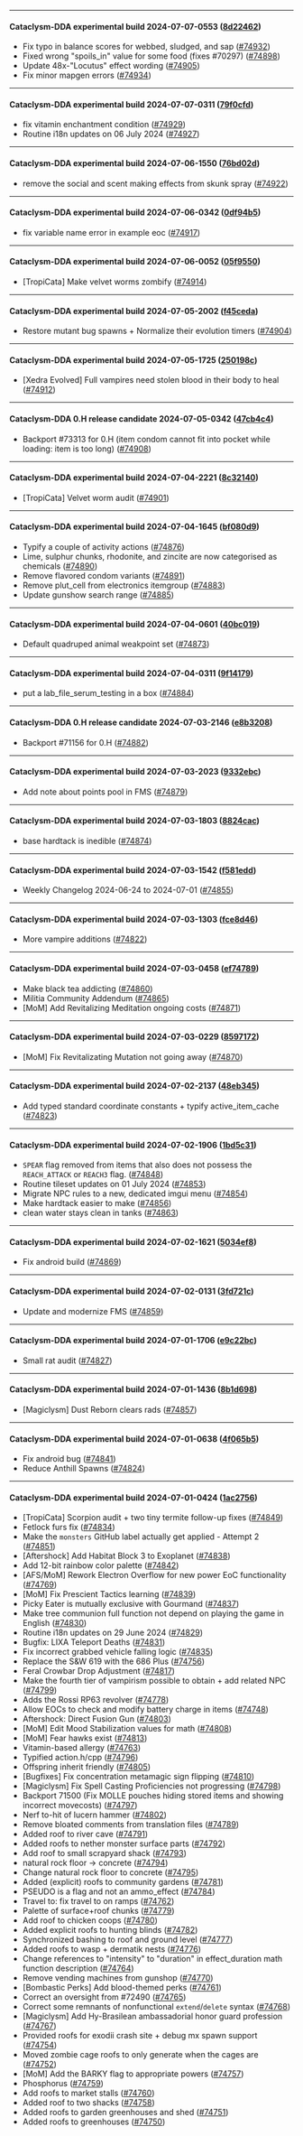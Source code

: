 
---

#### Cataclysm-DDA experimental build 2024-07-07-0553 ([8d22462](https://github.com/CleverRaven/Cataclysm-DDA/releases/tag/cdda-experimental-2024-07-07-0553))

* Fix typo in balance scores for webbed, sludged, and sap ([#74932](https://github.com/CleverRaven/Cataclysm-DDA/pull/74932))
* Fixed wrong "spoils_in" value for some food (fixes #70297) ([#74898](https://github.com/CleverRaven/Cataclysm-DDA/pull/74898))
* Update 48x-"Locutus" effect wording ([#74905](https://github.com/CleverRaven/Cataclysm-DDA/pull/74905))
* Fix minor mapgen errors ([#74934](https://github.com/CleverRaven/Cataclysm-DDA/pull/74934))

---

#### Cataclysm-DDA experimental build 2024-07-07-0311 ([79f0cfd](https://github.com/CleverRaven/Cataclysm-DDA/releases/tag/cdda-experimental-2024-07-07-0311))

* fix vitamin enchantment condition ([#74929](https://github.com/CleverRaven/Cataclysm-DDA/pull/74929))
* Routine i18n updates on 06 July 2024 ([#74927](https://github.com/CleverRaven/Cataclysm-DDA/pull/74927))

---

#### Cataclysm-DDA experimental build 2024-07-06-1550 ([76bd02d](https://github.com/CleverRaven/Cataclysm-DDA/releases/tag/cdda-experimental-2024-07-06-1550))

* remove the social and scent making effects from skunk spray ([#74922](https://github.com/CleverRaven/Cataclysm-DDA/pull/74922))

---

#### Cataclysm-DDA experimental build 2024-07-06-0342 ([0df94b5](https://github.com/CleverRaven/Cataclysm-DDA/releases/tag/cdda-experimental-2024-07-06-0342))

* fix variable name error in example eoc ([#74917](https://github.com/CleverRaven/Cataclysm-DDA/pull/74917))

---

#### Cataclysm-DDA experimental build 2024-07-06-0052 ([05f9550](https://github.com/CleverRaven/Cataclysm-DDA/releases/tag/cdda-experimental-2024-07-06-0052))

* [TropiCata] Make velvet worms zombify ([#74914](https://github.com/CleverRaven/Cataclysm-DDA/pull/74914))

---

#### Cataclysm-DDA experimental build 2024-07-05-2002 ([f45ceda](https://github.com/CleverRaven/Cataclysm-DDA/releases/tag/cdda-experimental-2024-07-05-2002))

* Restore mutant bug spawns + Normalize their evolution timers ([#74904](https://github.com/CleverRaven/Cataclysm-DDA/pull/74904))

---

#### Cataclysm-DDA experimental build 2024-07-05-1725 ([250198c](https://github.com/CleverRaven/Cataclysm-DDA/releases/tag/cdda-experimental-2024-07-05-1725))

* [Xedra Evolved] Full vampires need stolen blood in their body to heal ([#74912](https://github.com/CleverRaven/Cataclysm-DDA/pull/74912))

---

#### Cataclysm-DDA 0.H release candidate 2024-07-05-0342 ([47cb4c4](https://github.com/CleverRaven/Cataclysm-DDA/releases/tag/cdda-0.H-2024-07-05-0342))

* Backport #73313 for 0.H (item condom cannot fit into pocket while loading: item is too long) ([#74908](https://github.com/CleverRaven/Cataclysm-DDA/pull/74908))

---

#### Cataclysm-DDA experimental build 2024-07-04-2221 ([8c32140](https://github.com/CleverRaven/Cataclysm-DDA/releases/tag/cdda-experimental-2024-07-04-2221))

* [TropiCata] Velvet worm audit ([#74901](https://github.com/CleverRaven/Cataclysm-DDA/pull/74901))

---

#### Cataclysm-DDA experimental build 2024-07-04-1645 ([bf080d9](https://github.com/CleverRaven/Cataclysm-DDA/releases/tag/cdda-experimental-2024-07-04-1645))

* Typify a couple of activity actions ([#74876](https://github.com/CleverRaven/Cataclysm-DDA/pull/74876))
* Lime, sulphur chunks, rhodonite, and zincite are now categorised as chemicals ([#74890](https://github.com/CleverRaven/Cataclysm-DDA/pull/74890))
* Remove flavored condom variants ([#74891](https://github.com/CleverRaven/Cataclysm-DDA/pull/74891))
* Remove plut_cell from electronics itemgroup ([#74883](https://github.com/CleverRaven/Cataclysm-DDA/pull/74883))
* Update gunshow search range ([#74885](https://github.com/CleverRaven/Cataclysm-DDA/pull/74885))

---

#### Cataclysm-DDA experimental build 2024-07-04-0601 ([40bc019](https://github.com/CleverRaven/Cataclysm-DDA/releases/tag/cdda-experimental-2024-07-04-0601))

* Default quadruped animal weakpoint set ([#74873](https://github.com/CleverRaven/Cataclysm-DDA/pull/74873))

---

#### Cataclysm-DDA experimental build 2024-07-04-0311 ([9f14179](https://github.com/CleverRaven/Cataclysm-DDA/releases/tag/cdda-experimental-2024-07-04-0311))

* put a lab_file_serum_testing in a box ([#74884](https://github.com/CleverRaven/Cataclysm-DDA/pull/74884))

---

#### Cataclysm-DDA 0.H release candidate 2024-07-03-2146 ([e8b3208](https://github.com/CleverRaven/Cataclysm-DDA/releases/tag/cdda-0.H-2024-07-03-2146))

* Backport #71156 for 0.H ([#74882](https://github.com/CleverRaven/Cataclysm-DDA/pull/74882))

---

#### Cataclysm-DDA experimental build 2024-07-03-2023 ([9332ebc](https://github.com/CleverRaven/Cataclysm-DDA/releases/tag/cdda-experimental-2024-07-03-2023))

* Add note about points pool in FMS ([#74879](https://github.com/CleverRaven/Cataclysm-DDA/pull/74879))

---

#### Cataclysm-DDA experimental build 2024-07-03-1803 ([8824cac](https://github.com/CleverRaven/Cataclysm-DDA/releases/tag/cdda-experimental-2024-07-03-1803))

* base hardtack is inedible ([#74874](https://github.com/CleverRaven/Cataclysm-DDA/pull/74874))

---

#### Cataclysm-DDA experimental build 2024-07-03-1542 ([f581edd](https://github.com/CleverRaven/Cataclysm-DDA/releases/tag/cdda-experimental-2024-07-03-1542))

* Weekly Changelog 2024-06-24 to 2024-07-01 ([#74855](https://github.com/CleverRaven/Cataclysm-DDA/pull/74855))

---

#### Cataclysm-DDA experimental build 2024-07-03-1303 ([fce8d46](https://github.com/CleverRaven/Cataclysm-DDA/releases/tag/cdda-experimental-2024-07-03-1303))

* More vampire additions ([#74822](https://github.com/CleverRaven/Cataclysm-DDA/pull/74822))

---

#### Cataclysm-DDA experimental build 2024-07-03-0458 ([ef74789](https://github.com/CleverRaven/Cataclysm-DDA/releases/tag/cdda-experimental-2024-07-03-0458))

* Make black tea addicting ([#74860](https://github.com/CleverRaven/Cataclysm-DDA/pull/74860))
* Militia Community Addendum  ([#74865](https://github.com/CleverRaven/Cataclysm-DDA/pull/74865))
* [MoM] Add Revitalizing Meditation ongoing costs ([#74871](https://github.com/CleverRaven/Cataclysm-DDA/pull/74871))

---

#### Cataclysm-DDA experimental build 2024-07-03-0229 ([8597172](https://github.com/CleverRaven/Cataclysm-DDA/releases/tag/cdda-experimental-2024-07-03-0229))

* [MoM] Fix Revitalizating Mutation not going away ([#74870](https://github.com/CleverRaven/Cataclysm-DDA/pull/74870))

---

#### Cataclysm-DDA experimental build 2024-07-02-2137 ([48eb345](https://github.com/CleverRaven/Cataclysm-DDA/releases/tag/cdda-experimental-2024-07-02-2137))

* Add typed standard coordinate constants + typify active_item_cache ([#74823](https://github.com/CleverRaven/Cataclysm-DDA/pull/74823))

---

#### Cataclysm-DDA experimental build 2024-07-02-1906 ([1bd5c31](https://github.com/CleverRaven/Cataclysm-DDA/releases/tag/cdda-experimental-2024-07-02-1906))

* `SPEAR` flag removed from items that also does not possess the `REACH_ATTACK` or `REACH3` flag. ([#74848](https://github.com/CleverRaven/Cataclysm-DDA/pull/74848))
* Routine tileset updates on 01 July 2024 ([#74853](https://github.com/CleverRaven/Cataclysm-DDA/pull/74853))
* Migrate NPC rules to a new, dedicated imgui menu ([#74854](https://github.com/CleverRaven/Cataclysm-DDA/pull/74854))
* Make hardtack easier to make ([#74856](https://github.com/CleverRaven/Cataclysm-DDA/pull/74856))
* clean water stays clean in tanks ([#74863](https://github.com/CleverRaven/Cataclysm-DDA/pull/74863))

---

#### Cataclysm-DDA experimental build 2024-07-02-1621 ([5034ef8](https://github.com/CleverRaven/Cataclysm-DDA/releases/tag/cdda-experimental-2024-07-02-1621))

* Fix android build ([#74869](https://github.com/CleverRaven/Cataclysm-DDA/pull/74869))

---

#### Cataclysm-DDA experimental build 2024-07-02-0131 ([3fd721c](https://github.com/CleverRaven/Cataclysm-DDA/releases/tag/cdda-experimental-2024-07-02-0131))

* Update and modernize FMS ([#74859](https://github.com/CleverRaven/Cataclysm-DDA/pull/74859))

---

#### Cataclysm-DDA experimental build 2024-07-01-1706 ([e9c22bc](https://github.com/CleverRaven/Cataclysm-DDA/releases/tag/cdda-experimental-2024-07-01-1706))

* Small rat audit ([#74827](https://github.com/CleverRaven/Cataclysm-DDA/pull/74827))

---

#### Cataclysm-DDA experimental build 2024-07-01-1436 ([8b1d698](https://github.com/CleverRaven/Cataclysm-DDA/releases/tag/cdda-experimental-2024-07-01-1436))

* [Magiclysm] Dust Reborn clears rads ([#74857](https://github.com/CleverRaven/Cataclysm-DDA/pull/74857))

---

#### Cataclysm-DDA experimental build 2024-07-01-0638 ([4f065b5](https://github.com/CleverRaven/Cataclysm-DDA/releases/tag/cdda-experimental-2024-07-01-0638))

* Fix android bug ([#74841](https://github.com/CleverRaven/Cataclysm-DDA/pull/74841))
* Reduce Anthill Spawns ([#74824](https://github.com/CleverRaven/Cataclysm-DDA/pull/74824))

---

#### Cataclysm-DDA experimental build 2024-07-01-0424 ([1ac2756](https://github.com/CleverRaven/Cataclysm-DDA/releases/tag/cdda-experimental-2024-07-01-0424))

* [TropiCata] Scorpion audit + two tiny termite follow-up fixes ([#74849](https://github.com/CleverRaven/Cataclysm-DDA/pull/74849))
* Fetlock furs fix ([#74834](https://github.com/CleverRaven/Cataclysm-DDA/pull/74834))
* Make the ``monsters`` GitHub label actually get applied - Attempt 2 ([#74851](https://github.com/CleverRaven/Cataclysm-DDA/pull/74851))
* [Aftershock] Add Habitat Block 3 to Exoplanet ([#74838](https://github.com/CleverRaven/Cataclysm-DDA/pull/74838))
* Add 12-bit rainbow color palette ([#74842](https://github.com/CleverRaven/Cataclysm-DDA/pull/74842))
* [AFS/MoM] Rework Electron Overflow for new power EoC functionality ([#74769](https://github.com/CleverRaven/Cataclysm-DDA/pull/74769))
* [MoM] Fix Prescient Tactics learning  ([#74839](https://github.com/CleverRaven/Cataclysm-DDA/pull/74839))
* Picky Eater is mutually exclusive with Gourmand ([#74837](https://github.com/CleverRaven/Cataclysm-DDA/pull/74837))
* Make tree communion full function not depend on playing the game in English ([#74830](https://github.com/CleverRaven/Cataclysm-DDA/pull/74830))
* Routine i18n updates on 29 June 2024 ([#74829](https://github.com/CleverRaven/Cataclysm-DDA/pull/74829))
* Bugfix: LIXA Teleport Deaths ([#74831](https://github.com/CleverRaven/Cataclysm-DDA/pull/74831))
* Fix incorrect grabbed vehicle falling logic ([#74835](https://github.com/CleverRaven/Cataclysm-DDA/pull/74835))
* Replace the S&W 619 with the 686 Plus ([#74756](https://github.com/CleverRaven/Cataclysm-DDA/pull/74756))
* Feral Crowbar Drop Adjustment ([#74817](https://github.com/CleverRaven/Cataclysm-DDA/pull/74817))
* Make the fourth tier of vampirism possible to obtain + add related NPC ([#74799](https://github.com/CleverRaven/Cataclysm-DDA/pull/74799))
* Adds the Rossi RP63 revolver ([#74778](https://github.com/CleverRaven/Cataclysm-DDA/pull/74778))
* Allow EOCs to check and modify battery charge in items ([#74748](https://github.com/CleverRaven/Cataclysm-DDA/pull/74748))
* Aftershock: Direct Fusion Gun ([#74803](https://github.com/CleverRaven/Cataclysm-DDA/pull/74803))
* [MoM] Edit Mood Stabilization values for math ([#74808](https://github.com/CleverRaven/Cataclysm-DDA/pull/74808))
* [MoM] Fear hawks exist ([#74813](https://github.com/CleverRaven/Cataclysm-DDA/pull/74813))
* Vitamin-based allergy ([#74763](https://github.com/CleverRaven/Cataclysm-DDA/pull/74763))
* Typified action.h/cpp ([#74796](https://github.com/CleverRaven/Cataclysm-DDA/pull/74796))
* Offspring inherit friendly ([#74805](https://github.com/CleverRaven/Cataclysm-DDA/pull/74805))
* [Bugfixes] Fix concentration metamagic sign flipping ([#74810](https://github.com/CleverRaven/Cataclysm-DDA/pull/74810))
* [Magiclysm] Fix Spell Casting Proficiencies not progressing ([#74798](https://github.com/CleverRaven/Cataclysm-DDA/pull/74798))
* Backport 71500 (Fix MOLLE pouches hiding stored items and showing incorrect movecosts) ([#74797](https://github.com/CleverRaven/Cataclysm-DDA/pull/74797))
* Nerf to-hit of lucern hammer ([#74802](https://github.com/CleverRaven/Cataclysm-DDA/pull/74802))
* Remove bloated comments from translation files ([#74789](https://github.com/CleverRaven/Cataclysm-DDA/pull/74789))
* Added roof to river cave ([#74791](https://github.com/CleverRaven/Cataclysm-DDA/pull/74791))
* Added roofs to nether monster surface parts ([#74792](https://github.com/CleverRaven/Cataclysm-DDA/pull/74792))
* Add roof to small scrapyard shack ([#74793](https://github.com/CleverRaven/Cataclysm-DDA/pull/74793))
* natural rock floor -> concrete ([#74794](https://github.com/CleverRaven/Cataclysm-DDA/pull/74794))
* Change natural rock floor to concrete ([#74795](https://github.com/CleverRaven/Cataclysm-DDA/pull/74795))
* Added (explicit) roofs to community gardens ([#74781](https://github.com/CleverRaven/Cataclysm-DDA/pull/74781))
* PSEUDO is a flag and not an ammo_effect ([#74784](https://github.com/CleverRaven/Cataclysm-DDA/pull/74784))
* Travel to: fix travel to on ramps ([#74762](https://github.com/CleverRaven/Cataclysm-DDA/pull/74762))
* Palette of surface+roof chunks ([#74779](https://github.com/CleverRaven/Cataclysm-DDA/pull/74779))
* Add roof to chicken coops ([#74780](https://github.com/CleverRaven/Cataclysm-DDA/pull/74780))
* Added explicit roofs to hunting blinds ([#74782](https://github.com/CleverRaven/Cataclysm-DDA/pull/74782))
* Synchronized bashing to roof and ground level ([#74777](https://github.com/CleverRaven/Cataclysm-DDA/pull/74777))
* Added roofs to wasp + dermatik nests ([#74776](https://github.com/CleverRaven/Cataclysm-DDA/pull/74776))
* Change references to "intensity" to "duration" in effect_duration math function description ([#74764](https://github.com/CleverRaven/Cataclysm-DDA/pull/74764))
* Remove vending machines from gunshop ([#74770](https://github.com/CleverRaven/Cataclysm-DDA/pull/74770))
* [Bombastic Perks] Add blood-themed perks ([#74761](https://github.com/CleverRaven/Cataclysm-DDA/pull/74761))
* Correct an oversight from #72490 ([#74765](https://github.com/CleverRaven/Cataclysm-DDA/pull/74765))
* Correct some remnants of nonfunctional ``extend``/``delete`` syntax ([#74768](https://github.com/CleverRaven/Cataclysm-DDA/pull/74768))
* [Magiclysm] Add Hy-Brasilean ambassadorial honor guard profession ([#74767](https://github.com/CleverRaven/Cataclysm-DDA/pull/74767))
* Provided roofs for exodii crash site + debug mx spawn support ([#74754](https://github.com/CleverRaven/Cataclysm-DDA/pull/74754))
* Moved zombie cage roofs to only generate when the cages are ([#74752](https://github.com/CleverRaven/Cataclysm-DDA/pull/74752))
* [MoM] Add the BARKY flag to appropriate powers ([#74757](https://github.com/CleverRaven/Cataclysm-DDA/pull/74757))
* Phosphorus ([#74759](https://github.com/CleverRaven/Cataclysm-DDA/pull/74759))
* Add roofs to market stalls ([#74760](https://github.com/CleverRaven/Cataclysm-DDA/pull/74760))
* Added roof to two shacks ([#74758](https://github.com/CleverRaven/Cataclysm-DDA/pull/74758))
* Added roofs to garden greenhouses and shed ([#74751](https://github.com/CleverRaven/Cataclysm-DDA/pull/74751))
* Added roofs to greenhouses ([#74750](https://github.com/CleverRaven/Cataclysm-DDA/pull/74750))
